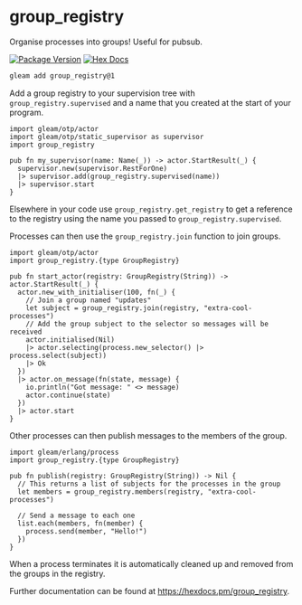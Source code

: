 # group_registry

Organise processes into groups! Useful for pubsub.

[![Package Version](https://img.shields.io/hexpm/v/group_registry)](https://hex.pm/packages/group_registry)
[![Hex Docs](https://img.shields.io/badge/hex-docs-ffaff3)](https://hexdocs.pm/group_registry/)

```sh
gleam add group_registry@1
```

Add a group registry to your supervision tree with
`group_registry.supervised` and a name that you created at the start of your
program.

```gleam
import gleam/otp/actor
import gleam/otp/static_supervisor as supervisor
import group_registry

pub fn my_supervisor(name: Name(_)) -> actor.StartResult(_) {
  supervisor.new(supervisor.RestForOne)
  |> supervisor.add(group_registry.supervised(name))
  |> supervisor.start
}
```

Elsewhere in your code use `group_registry.get_registry` to get a reference to
the registry using the name you passed to `group_registry.supervised`.

Processes can then use the `group_registry.join` function to join groups.

```gleam
import gleam/otp/actor
import group_registry.{type GroupRegistry}

pub fn start_actor(registry: GroupRegistry(String)) -> actor.StartResult(_) {
  actor.new_with_initialiser(100, fn(_) { 
    // Join a group named "updates"
    let subject = group_registry.join(registry, "extra-cool-processes")
    // Add the group subject to the selector so messages will be received
    actor.initialised(Nil)
    |> actor.selecting(process.new_selector() |> process.select(subject))
    |> Ok
  })
  |> actor.on_message(fn(state, message) {
    io.println("Got message: " <> message)
    actor.continue(state)
  })
  |> actor.start
}
```

Other processes can then publish messages to the members of the group. 

```gleam
import gleam/erlang/process
import group_registry.{type GroupRegistry}

pub fn publish(registry: GroupRegistry(String)) -> Nil {
  // This returns a list of subjects for the processes in the group
  let members = group_registry.members(registry, "extra-cool-processes")

  // Send a message to each one
  list.each(members, fn(member) {
    process.send(member, "Hello!")
  })
}
```

When a process terminates it is automatically cleaned up and removed from the
groups in the registry.

Further documentation can be found at <https://hexdocs.pm/group_registry>.
